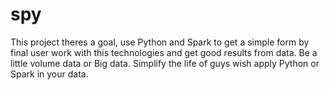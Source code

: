 # spy
This project theres a goal, use Python and Spark to get a simple form by final user work with this technologies and get good results from data. Be a little volume data or Big data. Simplify the life of guys wish apply Python or Spark in your data.
